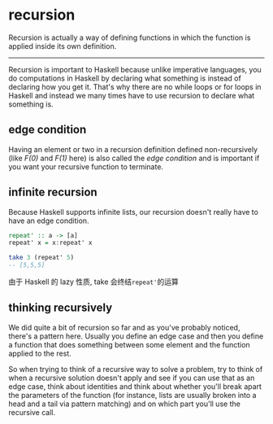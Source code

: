 # recursion

Recursion is actually a way of defining functions in which the function is applied inside its own definition.

---

Recursion is important to Haskell because unlike imperative languages, you do computations in Haskell by declaring what something is instead of declaring how you get it. That's why there are no while loops or for loops in Haskell and instead we many times have to use recursion to declare what something is.

## edge condition

Having an element or two in a recursion definition defined non-recursively (like _F(0)_ and _F(1)_ here) is also called the _edge condition_ and is important if you want your recursive function to terminate.

## infinite recursion

Because Haskell supports infinite lists, our recursion doesn't really have to have an edge condition.

```hs
repeat' :: a -> [a]
repeat' x = x:repeat' x
```

```hs
take 3 (repeat' 5)
-- [5,5,5]
```

由于 Haskell 的 lazy 性质, take 会终结`repeat'`的运算

## thinking recursively

We did quite a bit of recursion so far and as you've probably noticed, there's a pattern here. Usually you define an edge case and then you define a function that does something between some element and the function applied to the rest.

So when trying to think of a recursive way to solve a problem, try to think of when a recursive solution doesn't apply and see if you can use that as an edge case, think about identities and think about whether you'll break apart the parameters of the function (for instance, lists are usually broken into a head and a tail via pattern matching) and on which part you'll use the recursive call.
